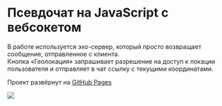 # Псевдочат на JavaScript с вебсокетом 

В работе используется эхо-сервер, который просто возвращает сообщение, отправленное с клиента.  
Кнопка «Геолокация» запрашивает разрешение на доступ к локации пользователя и отправляет в чат ссылку с текущими координатами.  
  
Проект развёрнут на [GitHub Pages](https://charlieplanka.github.io/C6-websocket-chat/)  

![](https://i.imgur.com/BVfsnfz.png)
